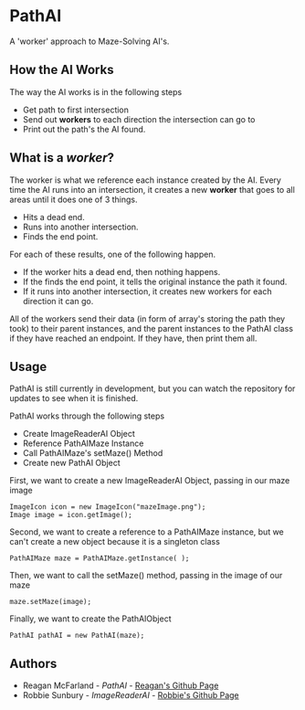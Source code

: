 # PathAI

A 'worker' approach to Maze-Solving AI's.

## How the AI Works
The way the AI works is in the following steps
* Get path to first intersection
* Send out **workers** to each direction the intersection can go to
* Print out the path's the AI found.

## What is a *worker*?
The worker is what we reference each instance created by the AI. Every time the AI runs into an intersection, it creates a new **worker** that goes to all areas until it does one of 3 things.

* Hits a dead end.
* Runs into another intersection.
* Finds the end point.

For each of these results, one of the following happen.

* If the worker hits a dead end, then nothing happens. 
* If the finds the end point, it tells the original instance the path it found. 
* If it runs into another intersection, it creates new workers for each direction it can go.

All of the workers send their data (in form of array's storing the path they took) to their parent instances, and the parent instances to the PathAI class if they have reached an endpoint. If they have, then print them all.

## Usage
PathAI is still currently in development, but you can watch the repository for updates to see when it is finished.

PathAI works through the following steps

* Create ImageReaderAI Object
* Reference PathAIMaze Instance 
* Call PathAIMaze's setMaze() Method
* Create new PathAI Object

First, we want to create a new ImageReaderAI Object, passing in our maze image

```
ImageIcon icon = new ImageIcon("mazeImage.png");
Image image = icon.getImage();
```

Second, we want to create a reference to a PathAIMaze instance, but we can't create a new object because it is a singleton class

```
PathAIMaze maze = PathAIMaze.getInstance( );
```

Then, we want to call the setMaze() method, passing in the image of our maze

```
maze.setMaze(image);
```

Finally, we want to create the PathAIObject

```
PathAI pathAI = new PathAI(maze);
```


## Authors

* Reagan McFarland - *PathAI* - [Reagan's Github Page](https://github.com/ReaganMcF1059)
* Robbie Sunbury - *ImageReaderAI* - [Robbie's Github Page](https://github.com/Sunrobbie)
